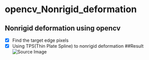 # opencv_Nonrigid_deformation
Nonrigid deformation using opencv
----
- [x] Find the target edge pixels
- [x] Using TPS(Thin Plate Spline) to nonrigid deformation
##Result
![Source Image](https://github.com/zhangjiahao1026/opencv__deformation/blob/master/1_gt.png)